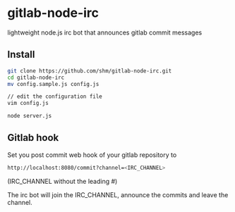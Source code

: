 gitlab-node-irc
===============

lightweight node.js irc bot that announces gitlab commit messages


Install
-------

```bash
git clone https://github.com/shm/gitlab-node-irc.git
cd gitlab-node-irc
mv config.sample.js config.js

// edit the configuration file
vim config.js

node server.js
```

Gitlab hook
-----------

Set you post commit web hook of your gitlab repository to
```bash
http://localhost:8080/commit?channel=<IRC_CHANNEL>
```
(IRC_CHANNEL without the leading #)

The irc bot will join the IRC_CHANNEL, announce the commits and leave the channel.


